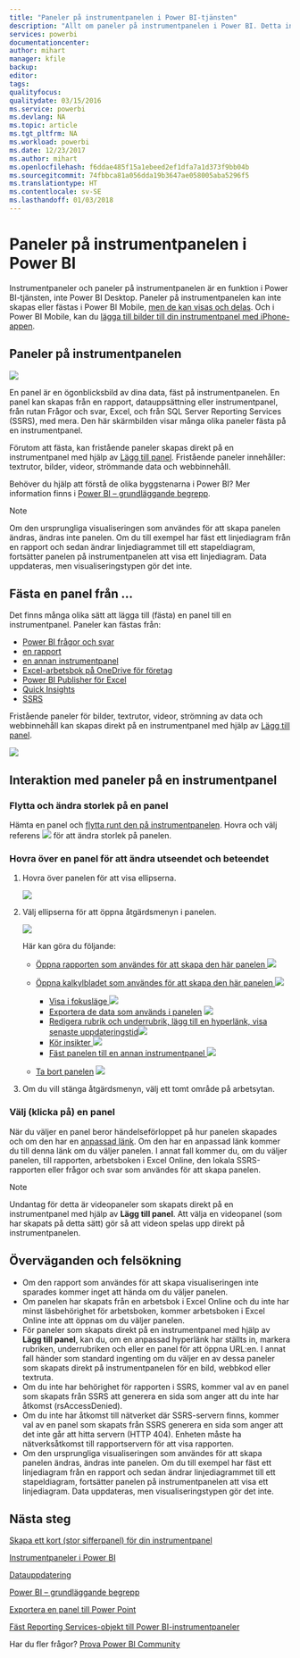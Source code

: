```yaml
---
title: "Paneler på instrumentpanelen i Power BI-tjänsten"
description: "Allt om paneler på instrumentpanelen i Power BI. Detta inkluderar paneler som skapas från SQL Server Reporting Services (SSRS)."
services: powerbi
documentationcenter: 
author: mihart
manager: kfile
backup: 
editor: 
tags: 
qualityfocus: 
qualitydate: 03/15/2016
ms.service: powerbi
ms.devlang: NA
ms.topic: article
ms.tgt_pltfrm: NA
ms.workload: powerbi
ms.date: 12/23/2017
ms.author: mihart
ms.openlocfilehash: f6ddae485f15a1ebeed2ef1dfa7a1d373f9bb04b
ms.sourcegitcommit: 74fbbca81a056dda19b3647ae058005aba5296f5
ms.translationtype: HT
ms.contentlocale: sv-SE
ms.lasthandoff: 01/03/2018
---
```

# <a name="dashboard-tiles-in-power-bi"></a>Paneler på instrumentpanelen i Power BI
Instrumentpaneler och paneler på instrumentpanelen är en funktion i Power BI-tjänsten, inte Power BI Desktop. Paneler på instrumentpanelen kan inte skapas eller fästas i Power BI Mobile, [men de kan visas och delas](mobile-tiles-in-the-mobile-apps.md). Och i Power BI Mobile, kan du [lägga till bilder till din instrumentpanel med iPhone-appen](mobile-iphone-app-get-started.md).

## <a name="dashboard-tiles"></a>Paneler på instrumentpanelen
![](media/service-dashboard-tiles/power-bi-dashboard.png)

En panel är en ögonblicksbild av dina data, fäst på instrumentpanelen. En panel kan skapas från en rapport, datauppsättning eller instrumentpanel, från rutan Frågor och svar, Excel, och från SQL Server Reporting Services (SSRS), med mera.  Den här skärmbilden visar många olika paneler fästa på en instrumentpanel.

Förutom att fästa, kan fristående paneler skapas direkt på en instrumentpanel med hjälp av [Lägg till panel](service-dashboard-add-widget.md). Fristående paneler innehåller: textrutor, bilder, videor, strömmande data och webbinnehåll.

Behöver du hjälp att förstå de olika byggstenarna i Power BI?  Mer information finns i [Power BI – grundläggande begrepp](service-basic-concepts.md).

> [!NOTE]
> Om den ursprungliga visualiseringen som användes för att skapa panelen ändras, ändras inte panelen.  Om du till exempel har fäst ett linjediagram från en rapport och sedan ändrar linjediagrammet till ett stapeldiagram, fortsätter panelen på instrumentpanelen att visa ett linjediagram. Data uppdateras, men visualiseringstypen gör det inte.
> 
> 

## <a name="pin-a-tile-from"></a>Fästa en panel från ...
Det finns många olika sätt att lägga till (fästa) en panel till en instrumentpanel. Paneler kan fästas från:

* [Power BI frågor och svar](service-dashboard-pin-tile-from-q-and-a.md)
* [en rapport](service-dashboard-pin-tile-from-report.md)
* [en annan instrumentpanel](service-pin-tile-to-another-dashboard.md)
* [Excel-arbetsbok på OneDrive för företag](service-dashboard-pin-tile-from-excel.md)
* [Power BI Publisher för Excel](publisher-for-excel.md)
* [Quick Insights](service-insights.md)
* [SSRS](https://msdn.microsoft.com/library/mt604784.aspx)

Fristående paneler för bilder, textrutor, videor, strömning av data och webbinnehåll kan skapas direkt på en instrumentpanel med hjälp av [Lägg till panel](service-dashboard-add-widget.md).

  ![](media/service-dashboard-tiles/add_widgetnew.png)

## <a name="interacting-with-tiles-on-a-dashboard"></a>Interaktion med paneler på en instrumentpanel
### <a name="move-and-resize-a-tile"></a>Flytta och ändra storlek på en panel
Hämta en panel och [flytta runt den på instrumentpanelen](service-dashboard-edit-tile.md). Hovra och välj referens ![](media/service-dashboard-tiles/resize-handle.jpg) för att ändra storlek på panelen.

### <a name="hover-over-a-tile-to-change-the-appearance-and-behavior"></a>Hovra över en panel för att ändra utseendet och beteendet
1. Hovra över panelen för att visa ellipserna.
   
    ![](media/service-dashboard-tiles/ellipses_new.png)
2. Välj ellipserna för att öppna åtgärdsmenyn i panelen.
   
    ![](media/service-dashboard-tiles/power-bi-tile-menu.png)
   
    Här kan göra du följande:
   
   * [Öppna rapporten som användes för att skapa den här panelen ](service-reports.md)![](media/service-dashboard-tiles/chart-icon.jpg)  
   
   * [Öppna kalkylbladet som användes för att skapa den här panelen ](service-reports.md) ![](media/service-dashboard-tiles/power-bi-open-worksheet.png)  
     
     * [Visa i fokusläge ](service-focus-mode.md) ![](media/service-dashboard-tiles/fullscreen-icon.jpg)  
     * [Exportera de data som används i panelen](power-bi-visualization-export-data.md) ![](media/service-dashboard-tiles/export-icon.png)
     * [Redigera rubrik och underrubrik, lägg till en hyperlänk, visa senaste uppdateringstid](service-dashboard-edit-tile.md)![](media/service-dashboard-tiles/pencil-icon.jpg)
     * [Kör insikter ](service-insights.md) ![](media/service-dashboard-tiles/power-bi-insights.png)
     * [Fäst panelen till en annan instrumentpanel ](service-pin-tile-to-another-dashboard.md)
       ![](media/service-dashboard-tiles/pin-icon.jpg)
   * [Ta bort panelen](service-dashboard-edit-tile.md)
     ![](media/service-dashboard-tiles/trash-icon.png)
3. Om du vill stänga åtgärdsmenyn, välj ett tomt område på arbetsytan.

### <a name="select-click-a-tile"></a>Välj (klicka på) en panel
När du väljer en panel beror händelseförloppet på hur panelen skapades och om den har en [anpassad länk](service-dashboard-edit-tile.md). Om den har en anpassad länk kommer du till denna länk om du väljer panelen. I annat fall kommer du, om du väljer panelen, till rapporten, arbetsboken i Excel Online, den lokala SSRS-rapporten eller frågor och svar som användes för att skapa panelen.

> [!NOTE]
> Undantag för detta är videopaneler som skapats direkt på en instrumentpanel med hjälp av **Lägg till panel**. Att välja en videopanel (som har skapats på detta sätt) gör så att videon spelas upp direkt på instrumentpanelen.   
> 
> 

## <a name="considerations-and-troubleshooting"></a>Överväganden och felsökning
* Om den rapport som användes för att skapa visualiseringen inte sparades kommer inget att hända om du väljer panelen.
* Om panelen har skapats från en arbetsbok i Excel Online och du inte har minst läsbehörighet för arbetsboken, kommer arbetsboken i Excel Online inte att öppnas om du väljer panelen.
* För paneler som skapats direkt på en instrumentpanel med hjälp av **Lägg till panel**, kan du, om en anpassad hyperlänk har ställts in, markera rubriken, underrubriken och eller en panel för att öppna URL:en.  I annat fall händer som standard ingenting om du väljer en av dessa paneler som skapats direkt på instrumentpanelen för en bild, webbkod eller textruta.
* Om du inte har behörighet för rapporten i SSRS, kommer val av en panel som skapats från SSRS att generera en sida som anger att du inte har åtkomst (rsAccessDenied).
* Om du inte har åtkomst till nätverket där SSRS-servern finns, kommer val av en panel som skapats från SSRS generera en sida som anger att det inte går att hitta servern (HTTP 404). Enheten måste ha nätverksåtkomst till rapportservern för att visa rapporten.
* Om den ursprungliga visualiseringen som användes för att skapa panelen ändras, ändras inte panelen.  Om du till exempel har fäst ett linjediagram från en rapport och sedan ändrar linjediagrammet till ett stapeldiagram, fortsätter panelen på instrumentpanelen att visa ett linjediagram. Data uppdateras, men visualiseringstypen gör det inte.

## <a name="next-steps"></a>Nästa steg
[Skapa ett kort (stor sifferpanel) för din instrumentpanel](power-bi-visualization-card.md)

[Instrumentpaneler i Power BI](service-dashboards.md)  

[Datauppdatering](refresh-data.md)

[Power BI – grundläggande begrepp](service-basic-concepts.md)

[Exportera en panel till Power Point](http://blogs.msdn.com/b/powerbidev/archive/2015/09/28/integrating-power-bi-tiles-into-office-documents.aspx)

[Fäst Reporting Services-objekt till Power BI-instrumentpaneler](https://msdn.microsoft.com/library/mt604784.aspx)

Har du fler frågor? [Prova Power BI Community](http://community.powerbi.com/)


